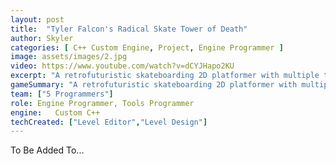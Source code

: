 ```yaml
---
layout: post
title:  "Tyler Falcon's Radical Skate Tower of Death"
author: Skyler
categories: [ C++ Custom Engine, Project, Engine Programmer ]
image: assets/images/2.jpg
video: https://www.youtube.com/watch?v=dCYJHapo2KU
excerpt: "A retrofuturistic skateboarding 2D platformer with multiple tricks, grindrails, and halfpipes! \n\n I worked on the level design and level editor."
gameSummary: "A retrofuturistic skateboarding 2D platformer with multiple tricks, grindrails, and halfpipes!"
team: ["5 Programmers"]
role: Engine Programmer, Tools Programmer
engine:   Custom C++
techCreated: ["Level Editor","Level Design"]
---
```


To Be Added To...
